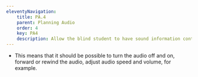 ```yaml
---
eleventyNavigation:
    title: PA.4
    parent: Planning Audio
    order: 4
    key: PA4
    description: Allow the blind student to have sound information control during the interaction.
---
```

- This means that it should be possible to turn the audio off and on, forward or rewind the audio, adjust audio speed
and volume, for example.
